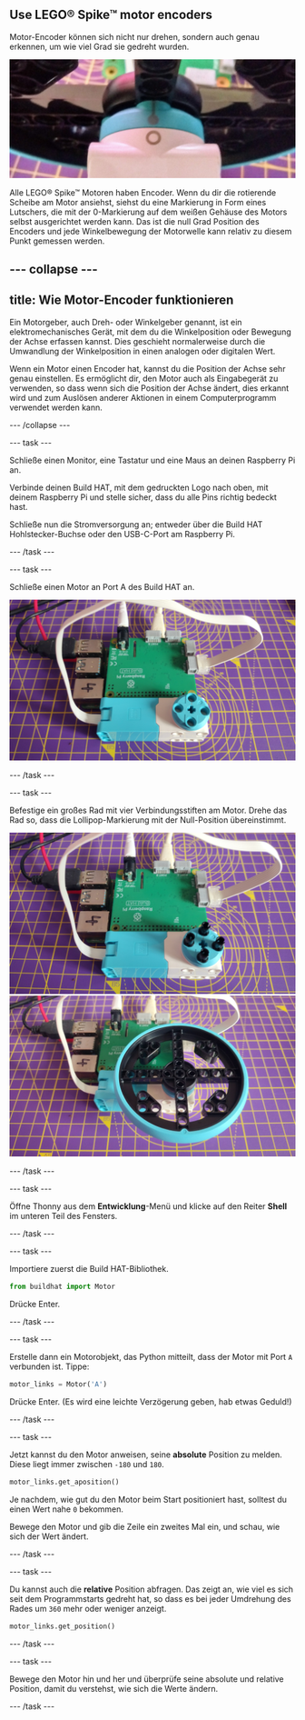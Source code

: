 ## Use LEGO® Spike™ motor encoders

Motor-Encoder können sich nicht nur drehen, sondern auch genau erkennen, um wie viel Grad sie gedreht wurden.

![Motor mit der Lollipop-Markierung in einer Linie mit einem Kreis.](images/aligned_symbols.jpg)

Alle LEGO® Spike™ Motoren haben Encoder. Wenn du dir die rotierende Scheibe am Motor ansiehst, siehst du eine Markierung in Form eines Lutschers, die mit der 0-Markierung auf dem weißen Gehäuse des Motors selbst ausgerichtet werden kann. Das ist die null Grad Position des Encoders und jede Winkelbewegung der Motorwelle kann relativ zu diesem Punkt gemessen werden.

--- collapse ---
---
title: Wie Motor-Encoder funktionieren
---

Ein Motorgeber, auch Dreh- oder Winkelgeber genannt, ist ein elektromechanisches Gerät, mit dem du die Winkelposition oder Bewegung der Achse erfassen kannst. Dies geschieht normalerweise durch die Umwandlung der Winkelposition in einen analogen oder digitalen Wert.

Wenn ein Motor einen Encoder hat, kannst du die Position der Achse sehr genau einstellen. Es ermöglicht dir, den Motor auch als Eingabegerät zu verwenden, so dass wenn sich die Position der Achse ändert, dies erkannt wird und zum Auslösen anderer Aktionen in einem Computerprogramm verwendet werden kann.

--- /collapse ---

--- task ---

Schließe einen Monitor, eine Tastatur und eine Maus an deinen Raspberry Pi an.

Verbinde deinen Build HAT, mit dem gedruckten Logo nach oben, mit deinem Raspberry Pi und stelle sicher, dass du alle Pins richtig bedeckt hast.

Schließe nun die Stromversorgung an; entweder über die Build HAT Hohlstecker-Buchse oder den USB-C-Port am Raspberry Pi.

--- /task ---

--- task ---

Schließe einen Motor an Port A des Build HAT an.

![Motor über ein Flachbandkabel an Port A des Build-HAT angeschlossen.](images/motor_attached.jpg)

--- /task ---

--- task ---

Befestige ein großes Rad mit vier Verbindungsstiften am Motor. Drehe das Rad so, dass die Lollipop-Markierung mit der Null-Position übereinstimmt.

![Motor mit angebrachten Verbindungsstiften.](images/motor_with_pegs.jpg) ![Motor mit angebautem großen Rad.](images/motor_with_wheel.jpg)

--- /task ---

--- task ---

Öffne Thonny aus dem **Entwicklung**-Menü und klicke auf den Reiter **Shell** im unteren Teil des Fensters.

--- /task ---

--- task ---

Importiere zuerst die Build HAT-Bibliothek.

```python
from buildhat import Motor
```
Drücke Enter.

--- /task ---

--- task ---

Erstelle dann ein Motorobjekt, das Python mitteilt, dass der Motor mit Port `A` verbunden ist. Tippe:

```python
motor_links = Motor('A')
```
Drücke Enter. (Es wird eine leichte Verzögerung geben, hab etwas Geduld!)

--- /task ---

--- task ---

Jetzt kannst du den Motor anweisen, seine **absolute** Position zu melden. Diese liegt immer zwischen `-180` und `180`.

```python
motor_links.get_aposition()
```

Je nachdem, wie gut du den Motor beim Start positioniert hast, solltest du einen Wert nahe `0` bekommen.

Bewege den Motor und gib die Zeile ein zweites Mal ein, und schau, wie sich der Wert ändert.

--- /task ---

--- task ---

Du kannst auch die **relative** Position abfragen. Das zeigt an, wie viel es sich seit dem Programmstarts gedreht hat, so dass es bei jeder Umdrehung des Rades um `360` mehr oder weniger anzeigt.

```python
motor_links.get_position()
```
--- /task ---

--- task ---

Bewege den Motor hin und her und überprüfe seine absolute und relative Position, damit du verstehst, wie sich die Werte ändern.

--- /task ---


